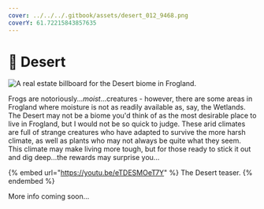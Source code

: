 ```yaml
---
cover: ../../../.gitbook/assets/desert_012_9468.png
coverY: 61.72215843857635
---
```


# 🌵 Desert

![A real estate billboard for the Desert biome in Frogland. ](https://imgur.com/KqUVtT3.jpg)

Frogs are notoriously..._moist_...creatures - however, there are some areas in Frogland where moisture is not as readily available as, say, the Wetlands. The Desert may not be a biome you'd think of as the most desirable place to live in Frogland, but I would not be so quick to judge. These arid climates are full of strange creatures who have adapted to survive the more harsh climate, as well as plants who may not always be quite what they seem. This climate may make living more tough, but for those ready to stick it out and dig deep...the rewards may surprise you...

{% embed url="https://youtu.be/eTDESMOeT7Y" %}
The Desert teaser.&#x20;
{% endembed %}

More info coming soon...
